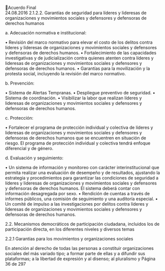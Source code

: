 Acuerdo Final  
24.08.2016 
2.1.2.2. Garantías  de  seguridad  para  líderes  y  lideresas  de  organizaciones  y  movimientos  sociales  y 
defensores y defensoras de derechos humanos 
 
a. Adecuación normativa e institucional: 
 
• Revisión  del  marco  normativo  para  elevar  el  costo  de  los  delitos  contra  líderes  y  lideresas  de 
organizaciones y movimientos sociales y defensores y defensoras de derechos humanos. 
• Fortalecimiento  de  las  capacidades  investigativas  y  de  judicialización  contra  quienes  atenten 
contra líderes y lideresas de organizaciones y movimientos sociales y defensores y defensoras de 
derechos humanos. 
•  Garantías para la movilización y la protesta social, incluyendo la revisión del marco normativo. 
 
b. Prevención: 
 
• Sistema de Alertas Tempranas. 
• Despliegue preventivo de seguridad. 
• Sistema de coordinación. 
• Visibilizar  la  labor  que  realizan  líderes  y  lideresas  de  organizaciones  y  movimientos  sociales  y 
defensores y defensoras de derechos humanos. 
 
c. Protección: 
 
• Fortalecer el programa de protección individual y colectiva de líderes y lideresas de organizaciones 
y movimientos sociales y defensores y defensoras de derechos humanos que se encuentren en 
situación de riesgo. El programa de protección individual y colectiva tendrá enfoque diferencial y 
de género. 
 
d. Evaluación y seguimiento: 
 
• Un sistema de información y monitoreo con carácter interinstitucional que permita realizar una 
evaluación  de  desempeño  y  de  resultados,  ajustando  la  estrategia  y  procedimientos  para 
garantizar  las  condiciones  de  seguridad  a  líderes  y  lideresas  de  organizaciones  y  movimientos 
sociales  y  defensores  y  defensoras  de  derechos  humanos.  El  sistema  deberá  contar  con 
información desagregada por sexo. 
• Rendición de cuentas a través de informes públicos, una comisión de seguimiento y una auditoría 
especial. 
• Un comité de impulso a las investigaciones por delitos contra líderes y lideresas de organizaciones 
y movimientos sociales y defensores y defensoras de derechos humanos. 
 
2.2. Mecanismos democráticos de participación ciudadana, incluidos los de participación directa, en los 
diferentes niveles y diversos temas  
 
2.2.1 Garantías para los movimientos y organizaciones sociales 
 
En atención al derecho de todas las personas a constituir organizaciones sociales del más variado tipo; a 
formar parte de ellas y a difundir sus plataformas; a la libertad de expresión y al disenso; al pluralismo y 
Página 36 de 297 
 

